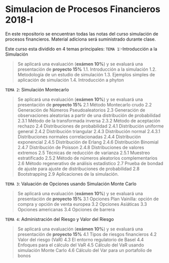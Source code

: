 # Simulacion de Procesos Financieros 2018-I

En este repositorio se encuentran todas las notas del curso simulación de procesos financieros. Material adiciona será suministrado durante clase.

Este curso esta dividido en 4 temas principales:
`TEMA 1`:-Introducción a la Simulación
> Se aplicará una evaluación (**exámen 10%**) y se evaluará una presentación de **proyecto 15%**
  1.1.	Introducción a la simulación
  1.2.	Metodología de un estudio de simulación
  1.3.	Ejemplos simples de aplicación de simulación
  1.4.	Introducción a phyton

`TEMA 2`: Simulación Montecarlo
> Se aplicará una evaluación (**exámen 10%**) y se evaluará una presentación de **proyecto 15%**
  2.1	Método Montecarlo crudo
  2.2	Generación de  Números Pseudoaleatorios
  2.3	Generación de observaciones aleatorias a partir de una distribución de probabilidad
  2.3.1	Método de la transformada inversa
  2.3.2	Método de aceptación rechazo
  2.4	Distribuciones de  probabilidad 
  2.4.1	Distribución uniforme general
  2.4.2	Distribución triangular
  2.4.3	Distribución normal
  2.4.3.1	Distribuciones normales correlacionadas
  2.4.4	Distribución exponencial
  2.4.5	Distribución de Erlang
  2.4.6	Distribución Binomial
  2.4.7	Distribución de Poisson
  2.4.8	Distribuciones de valores extremos
  2.5	Técnicas de reducción de varianza
  2.5.1	Muestreo estratificado
  2.5.2	Método de números aleatorios complementarios
  2.6	Método regenerativo de análisis estadístico
  2.7	Prueba de bondad de ajuste para ajuste de distribuciones de probabilidad
  2.8	Bootstrapping 
  2.9	Aplicaciones de la simulación.

`TEMA 3`: Valuación de Opciones usando Simulación Monte Carlo
> Se aplicará una evaluación (**exámen 10%**) y se evaluará una presentación de **proyecto 15%**
  3.1	 Opciones Plan Vainilla: opción de compra y opción de venta europea
  3.2	 Opciones Asiáticas
  3.3	Opciones americanas
  3.4	Opciones de barrera

`TEMA 4`: Administración del Riesgo y Valor del Riesgo
> Se aplicará una evaluación (**exámen 10%**) y se evaluará una presentación de **proyecto 15%**
  4.1	 Tipos de riesgos financieros
  4.2	Valor del riesgo (VaR)
  4.3	El entorno regulatorio de Basel
  4.4	Enfoques para el cálculo del VaR
  4.5	Cálculo del VaR usando simulación Monte Carlo
  4.6	Cálculo del Var para un portafolio de bonos

